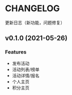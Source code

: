 # CHANGELOG
更新日志（新功能，问题修复）

## v0.1.0 (2021-05-26)
### Features
* 发布活动
* 活动列表/榜单
* 活动详情/报名
* 个人主页
* 积分主页